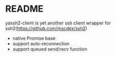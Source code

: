# README #

yassh2-client is yet another ssh client wrapper for ssh2(https://github.com/mscdex/ssh2)

- native Promise base
- support auto-reconnection
- support queued send/recv function

